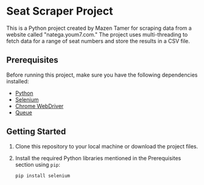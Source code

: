 # Seat Scraper Project

This is a Python project created by Mazen Tamer for scraping data from a website called "natega.youm7.com." The project uses multi-threading to fetch data for a range of seat numbers and store the results in a CSV file.

## Prerequisites

Before running this project, make sure you have the following dependencies installed:

- [Python](https://www.python.org/downloads/)
- [Selenium](https://selenium-python.readthedocs.io/)
- [Chrome WebDriver](https://sites.google.com/chromium.org/driver/)
- [Queue](https://docs.python.org/3/library/queue.html)

## Getting Started

1. Clone this repository to your local machine or download the project files.
   
2. Install the required Python libraries mentioned in the Prerequisites section using `pip`:

   ```bash
   pip install selenium
